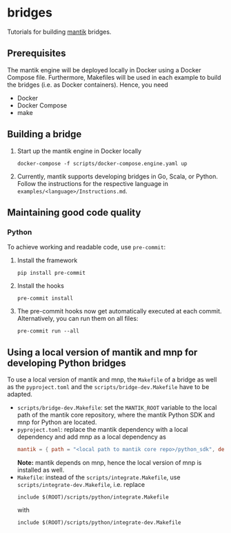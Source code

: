 # bridges
Tutorials for building [mantik](https://github.com/mantik-ai/core) bridges.

## Prerequisites
The mantik engine will be deployed locally in Docker using a Docker Compose file.
Furthermore, Makefiles will be used in each example to build the bridges (i.e. as Docker containers).
Hence, you need
- Docker
- Docker Compose
- make

## Building a bridge

1. Start up the mantik engine in Docker locally
   ```commandline
   docker-compose -f scripts/docker-compose.engine.yaml up
   ```
2. Currently, mantik supports developing bridges in Go, Scala, or Python.
   Follow the instructions for the respective language in `examples/<language>/Instructions.md`.

## Maintaining good code quality

### Python
To achieve working and readable code, use `pre-commit`:
1. Install the framework
   ```commandline
   pip install pre-commit
   ```
2. Install the hooks
   ```commandline
   pre-commit install
   ```
3. The pre-commit hooks now get automatically executed at each commit.
   Alternatively, you can run them on all files:
   ```commandline
   pre-commit run --all
   ```

## Using a local version of mantik and mnp for developing Python bridges

To use a local version of mantik and mnp, the `Makefile` of a bridge as well as the `pyproject.toml` and
the `scripts/bridge-dev.Makefile` have to be adapted.

- `scripts/bridge-dev.Makefile`: set the `MANTIK_ROOT` variable to the local path of the mantik core repository,
  where the mantik Python SDK and mnp for Python are located.
- `pyproject.toml`: replace the mantik dependency with a local dependency and add mnp as a local dependency as
  ```toml
  mantik = { path = "<local path to mantik core repo>/python_sdk", develop = true }
  ```
  **Note:** mantik depends on mnp, hence the local version of mnp is installed as well.
- `Makefile`: instead of the `scripts/integrate.Makefile`, use `scripts/integrate-dev.Makefile`, i.e. replace
  ```make
  include $(ROOT)/scripts/python/integrate.Makefile
  ```
  with
  ```make
  include $(ROOT)/scripts/python/integrate-dev.Makefile
  ```
